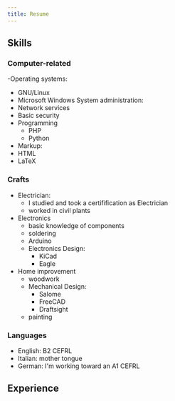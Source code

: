 ```yaml
---
title: Resume
---
```


## Skills

### Computer-related

-Operating systems:
  - GNU/Linux
  - Microsoft Windows
System administration:
  - Network services
  - Basic security
- Programming
  - PHP
  - Python
- Markup:
 - HTML
 - LaTeX

### Crafts

- Electrician:
  - I studied and took a certifification as Electrician
  - worked in civil plants
- Electronics
  - basic knowledge of components
  - soldering
  - Arduino
  - Electronics Design:
    - KiCad
    - Eagle
- Home improvement
  - woodwork
  - Mechanical Design:
    - Salome
    - FreeCAD
    - Draftsight
  - painting

### Languages

- English: B2 CEFRL
- Italian: mother tongue
- German: I'm working toward an A1 CEFRL

## Experience
